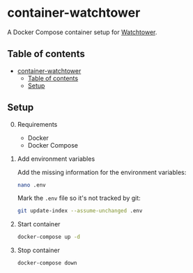 # container-watchtower

A Docker Compose container setup for [Watchtower](https://containrrr.dev/watchtower/).

## Table of contents

- [container-watchtower](#container-watchtower)
  - [Table of contents](#table-of-contents)
  - [Setup](#setup)

## Setup

0. Requirements

   - Docker
   - Docker Compose

1. Add environment variables

    Add the missing information for the environment variables:

    ```bash
    nano .env
    ```
    
    Mark the `.env` file so it's not tracked by git:

    ```bash
    git update-index --assume-unchanged .env
    ```

2. Start container

    ```bash
    docker-compose up -d
    ````

3. Stop container

    ```bash
    docker-compose down
    ```
